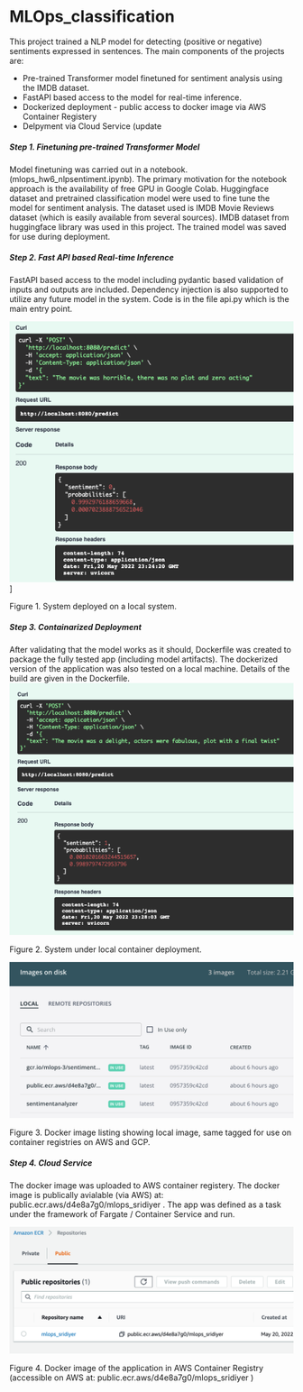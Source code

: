 # MLOps_classification

This project trained a NLP model for detecting (positive or negative) sentiments expressed in sentences.
The main components of the projects are:

<ul>
  <li>Pre-trained Transformer model finetuned for sentiment analysis using the IMDB dataset. </li>
  <li>FastAPI based access to the model for real-time inference. </li>
  <li>Dockerized deployment - public access to docker image via AWS Container Registery</li>
  <li>Delpyment via Cloud Service (update </li>
</ul>

<h5>Step 1. Finetuning pre-trained Transformer Model</h5>
  
Model finetuning was carried out in a notebook. (mlops_hw6_nlpsentiment.ipynb). The primary motivation for 
the notebook approach is the availability of free GPU in Google Colab. Huggingface dataset and pretrained
classification model were used to fine tune the model for sentiment analysis. The dataset used is IMDB Movie
Reviews dataset (which is easily available from several sources). IMDB dataset from huggingface library was 
used in this project. The trained model was saved for use during deployment.
  
<h5>Step 2. Fast API based Real-time Inference </h5>

FastAPI based access to the model including pydantic based validation of inputs and outputs are included.
Dependency injection is also supported to utilize any future model in the system. Code is in the file
api.py which is the main entry point.

![](https://github.com/sridiyer/MLOps_classification/blob/master/img1.png)]

Figure 1. System deployed on a local system.

<h5>Step 3. Containarized Deployment </h5>

After validating that the model works as it should, Dockerfile was created to package the fully tested app
(including model artifacts). The dockerized version of the application was also tested on a local machine.
Details of the build are given in the Dockerfile.
![](https://github.com/sridiyer/MLOps_classification/blob/master/img2.png)

Figure 2. System under local container deployment.

![](https://github.com/sridiyer/MLOps_classification/blob/master/img3.png)

Figure 3. Docker image listing showing local image, same tagged for use on container registries on AWS and GCP.

<h5>Step 4. Cloud Service </h5>

The docker image was uploaded to AWS container registery. The docker image is publically avialable
(via AWS) at: public.ecr.aws/d4e8a7g0/mlops_sridiyer . The app was defined as a task under the
framework of Fargate / Container Service and run.

![](https://github.com/sridiyer/MLOps_classification/blob/master/img4.png)

Figure 4. Docker image of the application in AWS Container Registry (accessible on AWS
at: public.ecr.aws/d4e8a7g0/mlops_sridiyer  )
